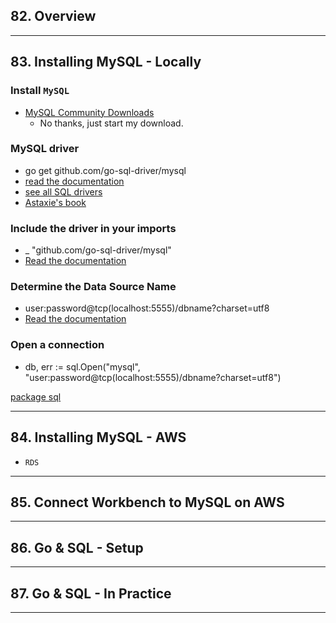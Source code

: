 ## 82. Overview

***

## 83. Installing MySQL - Locally

### Install `MySQL`
* [MySQL Community Downloads](https://dev.mysql.com/downloads/mysql/)
    - No thanks, just start my download.

### MySQL driver
  - go get github.com/go-sql-driver/mysql
  - [read the documentation](https://github.com/go-sql-driver/mysql#installation)
  - [see all SQL drivers](https://github.com/golang/go/wiki/SQLDrivers)
  - [Astaxie's book](https://astaxie.gitbooks.io/build-web-application-with-golang/content/en/05.2.html)

### Include the driver in your imports
  - _ "github.com/go-sql-driver/mysql"
  - [Read the documentation](https://github.com/go-sql-driver/mysql#usage)

### Determine the Data Source Name
  - user:password@tcp(localhost:5555)/dbname?charset=utf8
  - [Read the documentation](https://github.com/go-sql-driver/mysql#dsn-data-source-name)

### Open a connection
  - db, err := sql.Open("mysql", "user:password@tcp(localhost:5555)/dbname?charset=utf8")

[package sql](https://godoc.org/database/sql)

***

## 84. Installing MySQL - AWS

* `RDS`

***

## 85. Connect Workbench to MySQL on AWS

***

## 86. Go & SQL - Setup

***

## 87. Go & SQL - In Practice

***
